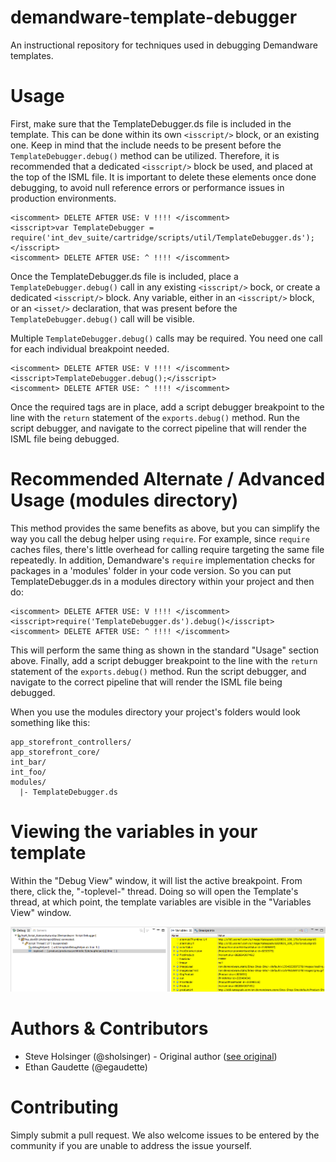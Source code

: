 # demandware-template-debugger
An instructional repository for techniques used in debugging Demandware templates.

# Usage #
First, make sure that the TemplateDebugger.ds file is included in the template. This can be done within its own `<isscript/>` block, or an existing one. Keep in mind that the include needs to be present before the `TemplateDebugger.debug()` method can be utilized. Therefore, it is recommended that a dedicated `<isscript/>` block be used, and placed at the top of the ISML file. It is important to delete these elements once done debugging, to avoid null reference errors or performance issues in production environments.

    <iscomment> DELETE AFTER USE: V !!!! </iscomment>
    <isscript>var TemplateDebugger = require('int_dev_suite/cartridge/scripts/util/TemplateDebugger.ds');</isscript>
    <iscomment> DELETE AFTER USE: ^ !!!! </iscomment>


Once the TemplateDebugger.ds file is included, place a `TemplateDebugger.debug()` call in any existing `<isscript/>` bock, or create a dedicated `<isscript/>` block. Any variable, either in an `<isscript/>` block, or an `<isset/>` declaration, that was present before the `TemplateDebugger.debug()` call will be visible.

Multiple `TemplateDebugger.debug()` calls may be required. You need one call for each individual breakpoint needed.

    <iscomment> DELETE AFTER USE: V !!!! </iscomment>
    <isscript>TemplateDebugger.debug();</isscript>
    <iscomment> DELETE AFTER USE: ^ !!!! </iscomment>

Once the required tags are in place, add a script debugger breakpoint to the line with the `return` statement of the `exports.debug()` method. Run the script debugger, and navigate to the correct pipeline that will render the ISML file being debugged.

# Recommended Alternate / Advanced Usage (modules directory) #
This method provides the same benefits as above, but you can simplify the way 
you call the debug helper using `require`. For example, since `require` 
caches files, there's little overhead for calling require targeting the same 
file repeatedly. In addition, Demandware's `require` implementation checks for 
packages in a 'modules' folder in your code version. So you can put 
TemplateDebugger.ds in a modules directory within your project and then do:

    <iscomment> DELETE AFTER USE: V !!!! </iscomment>
    <isscript>require('TemplateDebugger.ds').debug()</isscript>
    <iscomment> DELETE AFTER USE: ^ !!!! </iscomment>

This will perform the same thing as shown in the standard "Usage" section above. Finally, add a script debugger breakpoint to the line with the `return` statement of the `exports.debug()` method. Run the script debugger, and navigate to the correct pipeline that will render the ISML file being debugged.

When you use the modules directory your project's folders would look something like this:

    app_storefront_controllers/
    app_storefront_core/
    int_bar/
    int_foo/
    modules/
      |- TemplateDebugger.ds

# Viewing the variables in your template #
Within the "Debug View" window, it will list the active breakpoint. From there, click the, "-toplevel-" thread. Doing so will open the Template's thread, at which point, the template variables are visible in the "Variables View" window.

![Screenshot of Debug View after clicking '-toplevel-'](toplevel-debug-view.png "Top Level Debug View")

# Authors & Contributors

* Steve Holsinger (@sholsinger) - Original author ([see original](https://www.evernote.com/shard/s61/sh/524210c5-3830-4681-8fe2-0af02f881e7d/b986e34e00b62ddb))
* Ethan Gaudette (@egaudette)

# Contributing
Simply submit a pull request. We also welcome issues to be entered by the community if you are unable to address the issue yourself.
